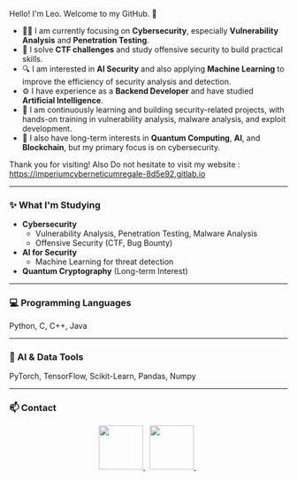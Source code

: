Hello! I'm Leo. Welcome to my GitHub. 🚀

- 👨‍💻 I am currently focusing on **Cybersecurity**, especially **Vulnerability Analysis** and **Penetration Testing**.  
- 🎯 I solve **CTF challenges** and study offensive security to build practical skills.  
- 🔍 I am interested in **AI Security** and also applying **Machine Learning** to improve the efficiency of security analysis and detection.  
- ⚙️ I have experience as a **Backend Developer** and have studied **Artificial Intelligence**.  
- 🌱 I am continuously learning and building security-related projects, with hands-on training in vulnerability analysis, malware analysis, and exploit development.  
- 🚀 I also have long-term interests in **Quantum Computing**, **AI**, and **Blockchain**, but my primary focus is on cybersecurity.  

Thank you for visiting!
Also Do not hesitate to visit my website : https://imperiumcyberneticumregale-8d5e92.gitlab.io

---

### ✨ What I'm Studying
- **Cybersecurity**
  - Vulnerability Analysis, Penetration Testing, Malware Analysis
  - Offensive Security (CTF, Bug Bounty)
- **AI for Security**
  - Machine Learning for threat detection
- **Quantum Cryptography** (Long-term Interest)

---

### 💻 Programming Languages  
Python, C, C++, Java

---

### 🧰 AI & Data Tools  
PyTorch, TensorFlow, Scikit-Learn, Pandas, Numpy

---

### 📫 Contact
<div align="center">
  <a href="https://imperialtechnic.notion.site/Kaiserliche-Hofburg-865c7d277acc4ac5bed9e187575d3c02?pvs=74" title="Notion">
    <img src="https://img.shields.io/badge/Notion-F3F3F3.svg?style=for-the-badge&logo=notion&logoColor=black" width="80" height="80"/>
  </a>&nbsp;
  <a href="https://www.linkedin.com/in/seminleekorea" title="LinkedIn">
    <img src="http://img.shields.io/badge/-LinkedIn-0072b1?style=flat&logo=linkedin" width="80" height="80"/>
  </a>&nbsp;
</div>
